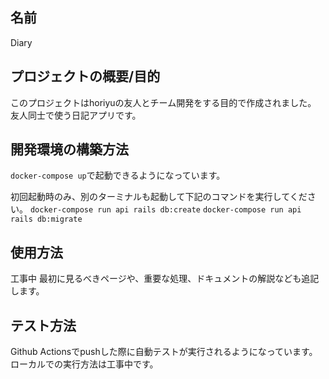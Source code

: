 ## 名前
Diary

## プロジェクトの概要/目的
このプロジェクトはhoriyuの友人とチーム開発をする目的で作成されました。
友人同士で使う日記アプリです。

## 開発環境の構築方法
`docker-compose up`で起動できるようになっています。

初回起動時のみ、別のターミナルも起動して下記のコマンドを実行してください。
`docker-compose run api rails db:create`
`docker-compose run api rails db:migrate`


## 使用方法
工事中
最初に見るべきページや、重要な処理、ドキュメントの解説なども追記します。

## テスト方法
Github Actionsでpushした際に自動テストが実行されるようになっています。
ローカルでの実行方法は工事中です。